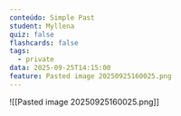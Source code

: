 ```yaml
---
conteúdo: Simple Past
student: Myllena
quiz: false
flashcards: false
tags:
  - private
data: 2025-09-25T14:15:00
feature: Pasted image 20250925160025.png
---
```

![[Pasted image 20250925160025.png]]